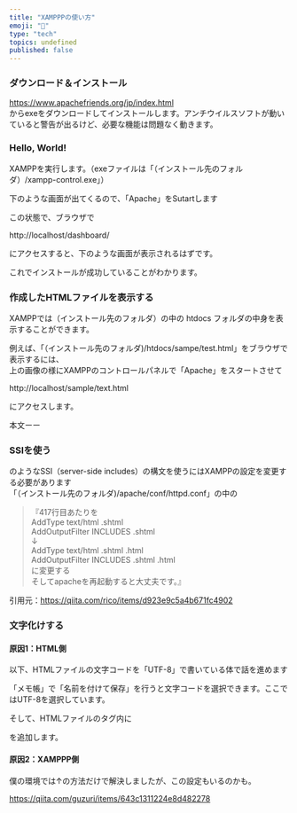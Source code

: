 ```yaml
---
title: "XAMPPPの使い方"
emoji: "🤖"
type: "tech"
topics: undefined
published: false
---
```


### ダウンロード＆インストール

<https://www.apachefriends.org/jp/index.html>  
からexeをダウンロードしてインストールします。アンチウイルスソフトが動いていると警告が出るけど、必要な機能は問題なく動きます。  
  
### Hello, World!

XAMPPを実行します。（exeファイルは「（インストール先のフォルダ）/xampp-control.exe」）

下のような画面が出てくるので、「Apache」をSutartします

  
この状態で、ブラウザで

http://localhost/dashboard/

にアクセスすると、下のような画面が表示されるはずです。

  
これでインストールが成功していることがわかります。  
  
### 作成したHTMLファイルを表示する

XAMPPでは（インストール先のフォルダ）の中の htdocs フォルダの中身を表示することができます。

例えば、「（インストール先のフォルダ)/htdocs/sampe/test.html」をブラウザで表示するには、  
上の画像の様にXAMPPのコントロールパネルで「Apache」をスタートさせて

http://localhost/sample/text.html

にアクセスします。  
  
<html>
  <head>
    <meta charset="utf-8">
    <title>これはテストです</title>
  </head>
<body>
  <p>本文ーー</p>
</body>
</html>

### SSIを使う

<!--#include file="header.html"-->

のようなSSI（server-side includes）の構文を使うにはXAMPPの設定を変更する必要があります  
「（インストール先のフォルダ)/apache/conf/httpd.conf」の中の

> 『417行目あたりを  
> AddType text/html .shtml  
> AddOutputFilter INCLUDES .shtml  
> ↓  
> AddType text/html .shtml .html  
> AddOutputFilter INCLUDES .shtml .html  
> に変更する  
> そしてapacheを再起動すると大丈夫です。』

引用元：<https://qiita.com/rico/items/d923e9c5a4b671fc4902>
  
  
### 文字化けする

#### 原因1：HTML側

以下、HTMLファイルの文字コードを「UTF-8」で書いている体で話を進めます

「メモ帳」で「名前を付けて保存」を行うと文字コードを選択できます。ここではUTF-8を選択しています。

  
そして、HTMLファイルのタグ内に 

<head>

</head>

を追加します。  
  
  
#### 原因2：XAMPPP側

僕の環境では↑の方法だけで解決しましたが、この設定もいるのかも。

<https://qiita.com/guzuri/items/643c1311224e8d482278>